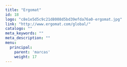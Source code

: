 ```yaml
---
title: "Ergomat"
id: 18
logo: "c8e1e5d5c9c21d8008d5bd39efda76a0-ergomat.jpg"
link: "http://www.ergomat.com/global/"
catalogo: ""
meta_keywords: ""
meta_description: ""
menu:
  principal:
    parent: 'marcas'
    weight: 17
---
```

